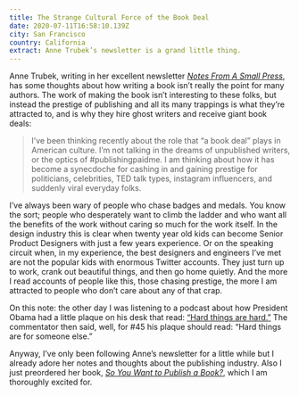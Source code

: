 ```yaml
---
title: The Strange Cultural Force of the Book Deal
date: 2020-07-11T16:58:10.139Z
city: San Francisco
country: California
extract: Anne Trubek’s newsletter is a grand little thing.
---
```

Anne Trubek, writing in her excellent newsletter [_Notes From A Small Press_](https://notesfromasmallpress.substack.com/), has some thoughts about how writing a book isn’t really the point for many authors. The work of making the book isn’t interesting to these folks, but instead the prestige of publishing and all its many trappings is what they’re attracted to, and is why they hire ghost writers and receive giant book deals:

> I’ve been thinking recently about the role that “a book deal” plays in American culture. I’m not talking in the dreams of unpublished writers, or the optics of #publishingpaidme. I am thinking about how it has become a synecdoche for cashing in and gaining prestige for politicians, celebrities, TED talk types, instagram influencers, and suddenly viral everyday folks.

I’ve always been wary of people who chase badges and medals. You know the sort; people who desperately want to climb the ladder and who want all the benefits of the work without caring so much for the work itself. In the design industry this is clear when twenty year old kids can become Senior Product Designers with just a few years experience. Or on the speaking circuit when, in my experience, the best designers and engineers I’ve met are not the popular kids with enormous Twitter accounts. They just turn up to work, crank out beautiful things, and then go home quietly. And the more I read accounts of people like this, those chasing prestige, the more I am attracted to people who don’t care about any of that crap.

On this note: the other day I was listening to a podcast about how President Obama had a little plaque on his desk that read: [“Hard things are hard.”](https://www.instagram.com/p/BRCdveTlWQ3/?hl=en) The commentator then said, well, for #45 his plaque should read: “Hard things are for someone else.” 

Anyway, I’ve only been following Anne’s newsletter for a little while but I already adore her notes and thoughts about the publishing industry. Also I just preordered her book, [_So You Want to Publish a Book?_](https://beltpublishing.com/collections/pre-order/products/so-you-want-to-publish-a-book), which I am thoroughly excited for.